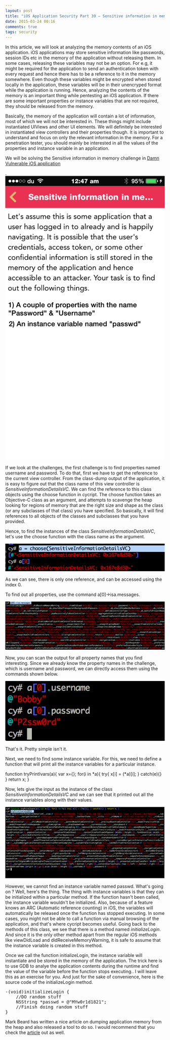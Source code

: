 ```yaml
---
layout: post
title: "iOS Application Security Part 39 – Sensitive information in memory"
date: 2015-03-24 00:16
comments: true
tags: security
---
```


In this article, we will look at analyzing the memory contents of an iOS application. iOS applications may store sensitive information like passwords, session IDs etc in the memory of the application without releasing them. In some cases, releasing these variables may not be an option. For e.g, it might be required for the application to send an authentication token with every request and hence there has to be a reference to it in the memory somewhere. Even though these variables might be encrypted when stored locally in the application, these variables will be in their unencryped format while the application is running. Hence, analyzing the contents of the memory is an important thing while pentesting an iOS application. If there are some important properties or instance variables that are not required, they should be released from the memory.

<!--more-->

Basically, the memory of the application will contain a lot of information, most of which we will not be interested in. These things might include instantiated UIViews and other UI elements. We will definitely be interested in instantiated view controllers and their properties though. It is important to understand and focus on only the relevant information in the memory. For a penetration tester, you should mainly be interested in all the values of the properties and instance variable in an application.

We will be solving the Sensitive information in memory challenge in [Damn Vulnerable iOS application](http://damnvulnerableiosapp.com)

. ![1]( /images/posts/ios39/1.PNG)

If we look at the challenges, the first challenge is to find properties named username and password. To do that, first we have to get the reference to the current view controller. From the class-dump output of the application, it is easy to figure out that the class name of this view controller is _SensitiveInformationDetailsVC_. We can find the reference to this class objects using the choose function in cycript. The choose function takes an Objective-C class as an argument, and attempts to scavenge the heap looking for regions of memory that are the right size and shape as the class (or any subclasses of that class) you have specified. So basically, it will find references to all objects of the classes and subclasses that you have provided.

Hence, to find the instances of the class _SensitiveInformationDetailsVC_, let's use the choose function with the class name as the argument.

![2]( /images/posts/ios39/2.png)

As we can see, there is only one reference, and can be accessed using the index 0.

To find out all properties, use the command a[0]->isa.messages.

![3]( /images/posts/ios39/3.png)

Now, you can scan the output for all property names that you find interesting. Since we already know the property names in the challenge, which is username and password, we can directly access them using the commands shown below.

![4]( /images/posts/ios39/4.png)

That's it. Pretty simple isn't it.

Next, we need to find some instance variable. For this, we need to define a function that will print all the instance variables for a particular instance.

function tryPrintIvars(a){ var x={}; for(i in *a){ try{ x[i] = (*a)[i]; } catch(e){} } return x; }

Now, lets give the input as the instance of the class _SensitiveInformationDetailsVC_ and we can see that it printed out all the instance variables along with their values.

![5]( /images/posts/ios39/5.png)

However, we cannot find an instance variable named passwd. What's going on ? Well, here's the thing. The thing with instance variables is that they can be initialized within a particular method. If the function hasn't been called, the instance variable wouldn't be initialized. Also, because of a feature knows an ARC (Automatic reference counting) in iOS, the variables will automatically be released once the function has stopped executing. In some cases, you might not be able to call a function via manual browsing of the application, and that's where cycript becomes useful. Going back to the methods of this class, we see that there is a method named _initializeLogin_. And since it is the only other method apart from the regular iOS methods like viewDidLoad and didReceiveMemoryWarning, it is safe to assume that the instance variable is created in this method.

Once we call the function initializeLogin, the instance variable will instantiate and be stored in the memory of the application. The trick here is to use GDB to analye the application contents during the runtime and find the value of the variable before the function stops executing.. I will leave this as an exercise for you. And just for the sake of convenience, here is the source code of the initializeLogin method.

<pre>-(void)initializeLogin {
    //DO random stuff
    NSString *passwd = @"MYw0r1d1821";
    //Finish doing random stuff
}</pre>

Mark Beard has written a nice article on dumping application memory from the heap and also released a tool to do so. I would recommend that you check the [article](https://blog.netspi.com/ios-tutorial-dumping-the-application-heap-from-memory/) out as well.